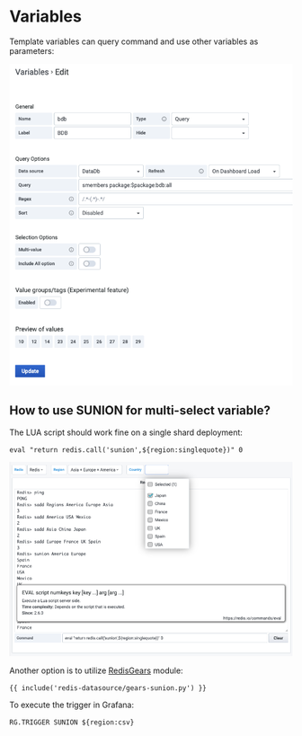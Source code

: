 # Variables

Template variables can query command and use other variables as parameters:

![Variables](../images/redis-datasource-variables.png)

## How to use SUNION for multi-select variable?

The LUA script should work fine on a single shard deployment:

```
eval "return redis.call('sunion',${region:singlequote})" 0
```

![SUNION Example](../images/redis-datasource-variables-example.png)

Another option is to utilize [RedisGears](https://redisgears.io) module:

```
{{ include('redis-datasource/gears-sunion.py') }}
```

To execute the trigger in Grafana:

```
RG.TRIGGER SUNION ${region:csv}
```
